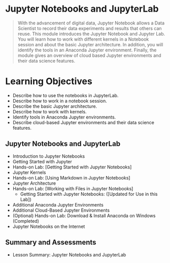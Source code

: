 # Jupyter Notebooks and JupyterLab
> With the advancement of digital data, Jupyter Notebook allows a Data Scientist to record their data experiments and results that others can reuse. This module introduces the Jupyter Notebook and Jupyter Lab. You will learn how to work with different kernels in a Notebook session and about the basic Jupyter architecture. In addition, you will identify the tools in an Anaconda Jupyter environment. Finally, the module gives an overview of cloud based Jupyter environments and their data science features.
# Learning Objectives
- Describe how to use the notebooks in JupyterLab.
- Describe how to work in a notebook session.
- Describe the basic Jupyter architecture.
- Describe how to work with kernels.
- Identify tools in Anaconda Jupyter environments.
- Describe cloud-based Jupyter environments and their data science features.
## Jupyter Notebooks and JupyterLab
- Introduction to Jupyter Notebooks
- Getting Started with Jupyter
- Hands-on Lab: [Getting Started with Jupyter Notebooks]
- Jupyter Kernels
- Hands-on Lab: [Using Markdown in Jupyter Notebooks]
- Jupyter Architecture
- Hands-on Lab: [Working with Files in Jupyter Notebooks]
    - Getting Started with Jupyter Notebooks: ([Updated for Use in this Lab])
- Additional Anaconda Jupyter Environments
- Additional Cloud-Based Jupyter Environments
- (Optional) Hands-on Lab: Download & Install Anaconda on Windows (Completed)
- Jupyter Notebooks on the Internet
## Summary and Assessments
- Lesson Summary: Jupyter Notebooks and JupyterLab
